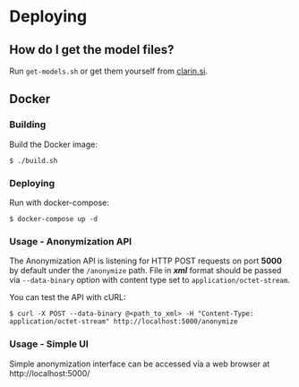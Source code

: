 # Deploying

## How do I get the model files?
Run `get-models.sh` or get them yourself from [clarin.si](https://www.clarin.si/repository/xmlui/).

## Docker

### Building
Build the Docker image:

```console
$ ./build.sh
```

### Deploying
Run with docker-compose:

```console
$ docker-compose up -d
```

### Usage - Anonymization API

The Anonymization API is listening for HTTP POST requests on port **5000** by default under the `/anonymize` path.
File in ***xml*** format should be passed via `--data-binary` option with content type set to  `application/octet-stream`.

You can test the API with cURL:

```console
$ curl -X POST --data-binary @<path_to_xml> -H "Content-Type: application/octet-stream" http://localhost:5000/anonymize 
```

### Usage - Simple UI
Simple anonymization interface can be accessed via a web browser at http://localhost:5000/


